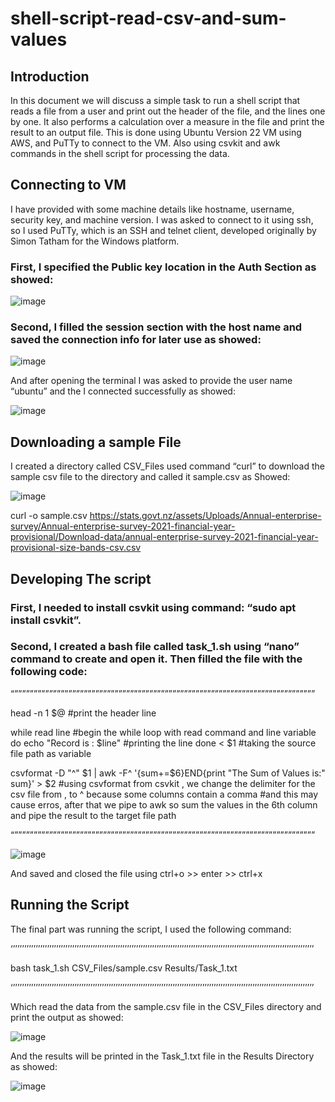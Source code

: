 
# shell-script-read-csv-and-sum-values

## Introduction

In this document we will discuss a simple task to run a shell script that reads a file from a user and print out the header of the file, and the lines one by one. It also performs a calculation over a measure in the file and print the result to an output file. 
This is done using Ubuntu Version 22 VM using AWS, and PuTTy to connect to the VM. Also using csvkit and awk commands in the shell script for processing the data.


## Connecting to VM

I have provided with some machine details like hostname, username, security key, and machine version. I was asked to connect to it using ssh, so I used PuTTy, which is an SSH and telnet client, developed originally by Simon Tatham for the Windows platform.

### First, I specified the Public key location in the Auth Section as showed:

 ![image](https://user-images.githubusercontent.com/108706173/221866681-a4c10fe5-1c59-4d33-8dfe-9d829f0cea05.png)


### Second, I filled the session section with the host name and saved the connection info for later use as showed:

![image](https://user-images.githubusercontent.com/108706173/221868577-c6303af0-52a3-4eef-9306-326a750ae695.png)

 
And after opening the terminal I was asked to provide the user name “ubuntu” and the I connected successfully as showed:
 
![image](https://user-images.githubusercontent.com/108706173/221866728-9c686923-e797-4130-a7d0-476a51d95783.png)


## Downloading a sample File

I created a directory called CSV_Files used command “curl” to download the sample csv file to the directory and called it sample.csv as Showed:
 
![image](https://user-images.githubusercontent.com/108706173/221866749-14a636d2-5b88-44cc-be93-37684af1f3e6.png)


curl -o sample.csv https://stats.govt.nz/assets/Uploads/Annual-enterprise-survey/Annual-enterprise-survey-2021-financial-year-provisional/Download-data/annual-enterprise-survey-2021-financial-year-provisional-size-bands-csv.csv 


## Developing The script


### First, I needed to install csvkit using command: “sudo apt install csvkit”.


### Second, I created a bash file called task_1.sh using “nano” command to create and open it. Then filled the file with the following code:

“””””””””””””””””””””””””””””””””””””””””””””””””””””””””””””””””””””””””””””””

head -n 1 $@ #print the header line

while read line  #begin the while loop with read command and line variable
do
   echo "Record is : $line"  #printing the line
done < $1 #taking the source file path as variable


csvformat -D "^" $1 | awk -F^ '{sum+=$6}END{print "The Sum of Values is:" sum}' > $2 #using csvformat from csvkit , we change the delimiter for the csv file from , to ^ because some columns contain a comma
#and this may cause erros, after that we pipe to awk so sum the values in the 6th column and pipe the result to the target file path 

“””””””””””””””””””””””””””””””””””””””””””””””””””””””””””””””””””””””””””””””

 ![image](https://user-images.githubusercontent.com/108706173/221866772-5b805fca-9c0e-45fb-98f3-708e109491bb.png)

And saved and closed the file using ctrl+o >> enter >> ctrl+x


## Running the Script	

The final part was running the script, I used the following command:

‘’’’’’’’’’’’’’’’’’’’’’’’’’’’’’’’’’’’’’’’’’’’’’’’’’’’’’’’’’’’’’’’’’’’’’’’’’’’’’’’’’’’’’’’’’’’’’’’’’’’’’’’’’’’’’’’’’’’’’’’’’’’’’’’’’’’’

bash task_1.sh CSV_Files/sample.csv Results/Task_1.txt

‘’’’’’’’’’’’’’’’’’’’’’’’’’’’’’’’’’’’’’’’’’’’’’’’’’’’’’’’’’’’’’’’’’’’’’’’’’’’’’’’’’’’’’’’’’’’’’’’’’’’’’’’’’’’’’’’’’’’’’’’’’’’’’’’’’’’’

Which read the data from the sample.csv file in the CSV_Files directory and print the output as showed:

![image](https://user-images.githubusercontent.com/108706173/221866791-41caf282-5e2c-43bc-b766-172d6072a291.png)
 

And the results will be printed in the Task_1.txt file in the Results Directory as showed:

![image](https://user-images.githubusercontent.com/108706173/221866807-88929555-5749-4592-9843-bbc2ae100acc.png)



